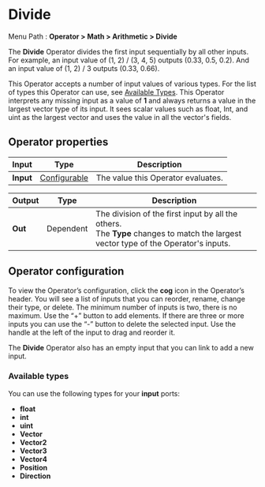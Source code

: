 # Divide

Menu Path : **Operator > Math > Arithmetic > Divide**  

The **Divide** Operator divides the first input sequentially by all other inputs. For example, an input value of (1, 2) / (3, 4, 5) outputs (0.33, 0.5, 0.2). And an input value of (1, 2) / 3 outputs (0.33, 0.66).

This Operator accepts a number of input values of various types. For the list of types this Operator can use, see [Available Types](#available-types). This Operator interprets any missing input as a value of **1** and always returns a value in the largest vector type of its input. It sees scalar values such as float, Int, and uint as the largest vector and uses the value in all the vector's fields.

## Operator properties

| **Input** | **Type**                                | **Description**                    |
| --------- | --------------------------------------- | ---------------------------------- |
| **Input** | [Configurable](#operator-configuration) | The value this Operator evaluates. |

| **Output** | **Type**  | **Description**                                              |
| ---------- | --------- | ------------------------------------------------------------ |
| **Out**    | Dependent | The division of the first input by all the others.<br/>The **Type** changes to match the largest vector type of the Operator's inputs. |

## Operator configuration

To view the Operator’s configuration, click the **cog** icon in the Operator’s header. You will see a list of inputs that you can reorder, rename, change their type, or delete. The minimum number of inputs is two, there is no maximum. Use the “+” button to add elements. If there are three or more inputs you can use the “-” button to delete the selected input. Use the handle at the left of the input to drag and reorder it.

The **Divide** Operator also has an empty input that you can link to add a new input.



### Available types

You can use the following types for your **input** ports:

- **float**
- **int**
- **uint**
- **Vector**
- **Vector2**
- **Vector3**
- **Vector4**
- **Position**
- **Direction**